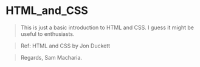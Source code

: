 # HTML_and_CSS
> This is just a basic introduction to HTML and CSS.
> I guess it might be useful to enthusiasts.

> Ref: HTML and CSS by Jon Duckett

> Regards,
> Sam Macharia.
